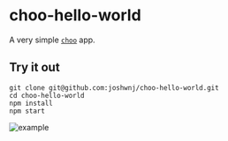 # choo-hello-world

A very simple [`choo`](https://github.com/choojs/choo) app.

## Try it out

```
git clone git@github.com:joshwnj/choo-hello-world.git
cd choo-hello-world
npm install
npm start
```

![example](https://user-images.githubusercontent.com/36711/34757865-1d905bbc-f628-11e7-80bb-6679dab9d8df.png)
